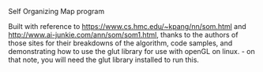 Self Organizing Map program

Built with reference to https://www.cs.hmc.edu/~kpang/nn/som.html and http://www.ai-junkie.com/ann/som/som1.html,
thanks to the authors of those sites for their breakdowns of the algorithm, code samples, and demonstrating how
to use the glut library for use with openGL on linux. - on that note, you will need the glut library installed to run this.



